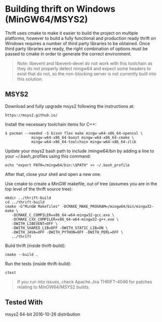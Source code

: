 <!---
Licensed under the Apache License, Version 2.0 (the "License");
you may not use this file except in compliance with the License.
You may obtain a copy of the License at

    http://www.apache.org/licenses/LICENSE-2.0

Unless required by applicable law or agreed to in writing, software
distributed under the License is distributed on an "AS IS" BASIS,
WITHOUT WARRANTIES OR CONDITIONS OF ANY KIND, either express or implied.
See the License for the specific language governing permissions and
limitations under the License.
-->

# Building thrift on Windows (MinGW64/MSYS2)

Thrift uses cmake to make it easier to build the project on multiple platforms, however to build a fully functional and production ready thrift on Windows requires a number of third party libraries to be obtained.  Once third party libraries are ready, the right combination of options must be passed to cmake in order to generate the correct environment.

> Note: libevent and libevent-devel do not work with this toolchain as they do not properly detect mingw64 and expect some headers to exist that do not, so the non-blocking server is not currently built into this solution.

## MSYS2

Download and fully upgrade msys2 following the instructions at:

    https://msys2.github.io/

Install the necessary toolchain items for C++:

    $ pacman --needed -S bison flex make mingw-w64-x86_64-openssl \
                mingw-w64-x86_64-boost mingw-w64-x86_64-cmake \
                mingw-w64-x86_64-toolchain mingw-w64-x86_64-zlib

Update your msys2 bash path to include /mingw64/bin by adding a line to your ~/.bash_profiles using this command:

    echo "export PATH=/mingw64/bin:\$PATH" >> ~/.bash_profile

After that, close your shell and open a new one.

Use cmake to create a MinGW makefile, out of tree (assumes you are in the top level of the thrift source tree):

    mkdir ../thrift-build
    cd ../thrift-build
    cmake -G"MinGW Makefiles" -DCMAKE_MAKE_PROGRAM=/mingw64/bin/mingw32-make \
       -DCMAKE_C_COMPILER=x86_64-w64-mingw32-gcc.exe \
       -DCMAKE_CXX_COMPILER=x86_64-w64-mingw32-g++.exe \
       -DWITH_LIBEVENT=OFF \
       -DWITH_SHARED_LIB=OFF -DWITH_STATIC_LIB=ON \
       -DWITH_JAVA=OFF -DWITH_PYTHON=OFF -DWITH_PERL=OFF \
       ../thrift

Build thrift (inside thrift-build):

    cmake --build .

Run the tests (inside thrift-build):

    ctest

> If you run into issues, check Apache Jira THRIFT-4046 for patches relating to MinGW64/MSYS2 builds.

## Tested With

msys2 64-bit 2016-10-26 distribution
